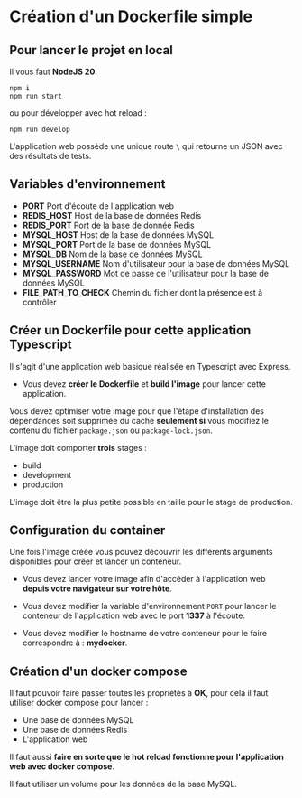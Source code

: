 # Création d'un Dockerfile simple

## Pour lancer le projet en local

Il vous faut **NodeJS 20**.

```
npm i
npm run start
```

ou pour développer avec hot reload :

```
npm run develop
```

L'application web possède une unique route `\` qui retourne un JSON avec des résultats de tests.

## Variables d'environnement

- **PORT** Port d'écoute de l'application web
- **REDIS_HOST** Host de la base de données Redis
- **REDIS_PORT** Port de la base de donnée Redis
- **MYSQL_HOST** Host de la base de données MySQL
- **MYSQL_PORT** Port de la base de données MySQL
- **MYSQL_DB** Nom de la base de données MySQL
- **MYSQL_USERNAME** Nom d'utilisateur pour la base de données MySQL
- **MYSQL_PASSWORD** Mot de passe de l'utilisateur pour la base de données MySQL
- **FILE_PATH_TO_CHECK** Chemin du fichier dont la présence est à contrôler

## Créer un Dockerfile pour cette application Typescript

Il s'agit d'une application web basique réalisée en Typescript avec Express.

- Vous devez **créer le Dockerfile** et **build l'image** pour lancer cette application.

Vous devez optimiser votre image pour que l'étape d'installation des dépendances soit supprimée du cache **seulement si** vous modifiez le contenu du fichier `package.json` ou `package-lock.json`.

L'image doit comporter **trois** stages :

- build
- development
- production

L'image doit être la plus petite possible en taille pour le stage de production.

## Configuration du container

Une fois l'image créée vous pouvez découvrir les différents arguments disponibles pour créer et lancer un conteneur.

- Vous devez lancer votre image afin d'accéder à l'application web **depuis votre navigateur sur votre hôte**.

- Vous devez modifier la variable d'environnement `PORT` pour lancer le conteneur de l'application web avec le port **1337** à l'écoute.

- Vous devez modifier le hostname de votre conteneur pour le faire correspondre à : **mydocker**.

## Création d'un docker compose

Il faut pouvoir faire passer toutes les propriétés à **OK**, pour cela il faut utiliser docker compose pour lancer :

- Une base de données MySQL
- Une base de données Redis
- L'application web

Il faut aussi **faire en sorte que le hot reload fonctionne pour l'application web avec docker compose**.

Il faut utiliser un volume pour les données de la base MySQL.
